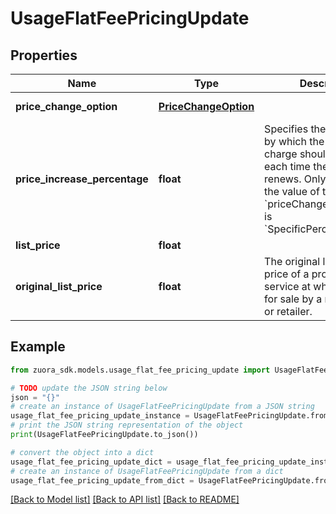 # UsageFlatFeePricingUpdate


## Properties

Name | Type | Description | Notes
------------ | ------------- | ------------- | -------------
**price_change_option** | [**PriceChangeOption**](PriceChangeOption.md) |  | [optional] [default to PriceChangeOption.NOCHANGE]
**price_increase_percentage** | **float** | Specifies the percentage by which the price of the charge should change each time the subscription renews. Only applicable if the value of the &#x60;priceChangeOption&#x60; field is &#x60;SpecificPercentageValue&#x60;.  | [optional] 
**list_price** | **float** |  | [optional] 
**original_list_price** | **float** | The original list price is the price of a product or service at which it is listed for sale by a manufacturer or retailer.  | [optional] 

## Example

```python
from zuora_sdk.models.usage_flat_fee_pricing_update import UsageFlatFeePricingUpdate

# TODO update the JSON string below
json = "{}"
# create an instance of UsageFlatFeePricingUpdate from a JSON string
usage_flat_fee_pricing_update_instance = UsageFlatFeePricingUpdate.from_json(json)
# print the JSON string representation of the object
print(UsageFlatFeePricingUpdate.to_json())

# convert the object into a dict
usage_flat_fee_pricing_update_dict = usage_flat_fee_pricing_update_instance.to_dict()
# create an instance of UsageFlatFeePricingUpdate from a dict
usage_flat_fee_pricing_update_from_dict = UsageFlatFeePricingUpdate.from_dict(usage_flat_fee_pricing_update_dict)
```
[[Back to Model list]](../README.md#documentation-for-models) [[Back to API list]](../README.md#documentation-for-api-endpoints) [[Back to README]](../README.md)


